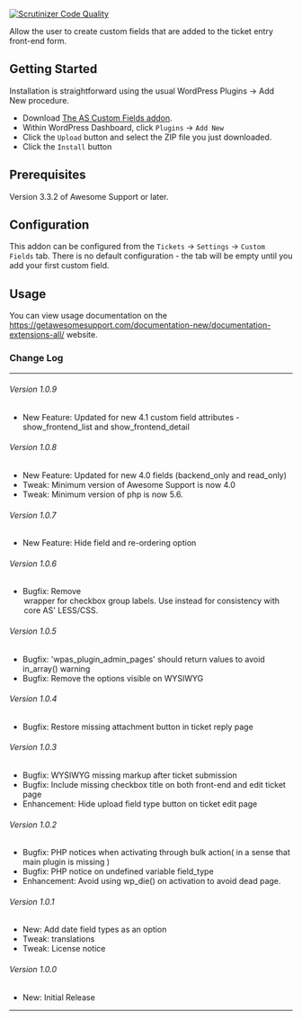 [![Scrutinizer Code Quality](https://scrutinizer-ci.com/b/awesomesupport/as-custom-fields/badges/quality-score.png?b=master&s=b076f48cbb7df5c739c6fadd3901a26ec6badc17)](https://scrutinizer-ci.com/b/awesomesupport/as-custom-fields/?branch=master)

Allow the user to create custom fields that are added to the ticket entry front-end form.

## Getting Started

Installation is straightforward using the usual WordPress Plugins -> Add New procedure.

- Download [The AS Custom Fields addon](awesome-support-as-custom-fields.zip).
- Within WordPress Dashboard, click `Plugins` -> `Add New`
- Click the `Upload` button and select the ZIP file you just downloaded.
- Click the `Install` button

## Prerequisites

Version 3.3.2 of Awesome Support or later.

## Configuration

This addon can be configured from the `Tickets` -> `Settings` -> `Custom Fields` tab. There is no default configuration - the tab  will be empty until you add your first custom field.

## Usage

You can view usage documentation on the https://getawesomesupport.com/documentation-new/documentation-extensions-all/ website.

### Change Log

-----------------------------------------------------------------------------------------
###### Version 1.0.9
- New Feature: Updated for new 4.1 custom field attributes - show_frontend_list and show_frontend_detail

###### Version 1.0.8
- New Feature: Updated for new 4.0 fields (backend_only and read_only)
- Tweak: Minimum version of Awesome Support is now 4.0
- Tweak: Minimum version of php is now 5.6.

###### Version 1.0.7
- New Feature: Hide field and re-ordering option

###### Version 1.0.6
- Bugfix:  Remove <legend> wrapper for checkbox group labels. Use <label> instead for consistency with core AS' LESS/CSS.

###### Version 1.0.5
- Bugfix: 'wpas_plugin_admin_pages' should return values to avoid in_array() warning
- Bugfix: Remove the options visible on WYSIWYG

###### Version 1.0.4
- Bugfix: Restore missing attachment button in ticket reply page

###### Version 1.0.3
- Bugfix: WYSIWYG missing markup after ticket submission
- Bugfix: Include missing checkbox title on both front-end and edit ticket page
- Enhancement: Hide upload field type button on ticket edit page

###### Version 1.0.2
- Bugfix: PHP notices when activating through bulk action( in a sense that main plugin is missing )
- Bugfix: PHP notice on undefined variable field_type
- Enhancement: Avoid using wp_die() on activation to avoid dead page.

###### Version 1.0.1
- New: Add date field types as an option
- Tweak: translations
- Tweak: License notice

###### Version 1.0.0
- New: Initial Release

-----------------------------------------------------------------------------------------